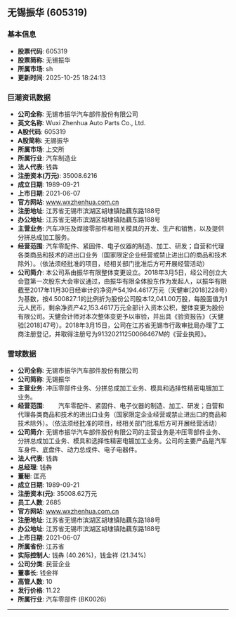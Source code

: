 ## 无锡振华 (605319)

### 基本信息

- **股票代码**: 605319
- **股票简称**: 无锡振华
- **所属市场**: sh
- **更新时间**: 2025-10-25 18:24:13

### 巨潮资讯数据

- **公司全称**: 无锡市振华汽车部件股份有限公司
- **英文名称**: Wuxi Zhenhua Auto Parts Co., Ltd.
- **A股代码**: 605319
- **A股简称**: 无锡振华
- **所属市场**: 上交所
- **所属行业**: 汽车制造业
- **法人代表**: 钱犇
- **注册资本(万元)**: 35008.6216
- **成立日期**: 1989-09-21
- **上市日期**: 2021-06-07
- **官方网站**: www.wxzhenhua.com.cn
- **注册地址**: 江苏省无锡市滨湖区胡埭镇陆藕东路188号
- **办公地址**: 江苏省无锡市滨湖区胡埭镇陆藕东路188号
- **主营业务**: 汽车冲压及焊接零部件和相关模具的开发、生产和销售，以及提供分拼总成加工服务。
- **经营范围**: 汽车零配件、紧固件、电子仪器的制造、加工、研发；自营和代理各类商品和技术的进出口业务（国家限定企业经营或禁止进出口的商品和技术除外）。（依法须经批准的项目，经相关部门批准后方可开展经营活动）
- **公司简介**: 本公司系由振华有限整体变更设立。2018年3月5日，经公司创立大会暨第一次股东大会审议通过，由振华有限全体股东作为发起人，以振华有限截至2017年11月30日经审计的净资产54,194.4617万元（天健审[2018]228号）为基数，按4.500827:1的比例折为股份公司股本12,041.00万股，每股面值为1元人民币，剩余净资产42,153.4617万元全部计入资本公积，整体变更为股份有限公司。天健会计师对本次整体变更予以审验，并出具《验资报告》（天健验[2018]47号）。2018年3月15日，公司在江苏省无锡市行政审批局办理了工商注册登记，并取得注册号为91320211250066467M的《营业执照》。

### 雪球数据

- **公司全称**: 无锡市振华汽车部件股份有限公司
- **公司简称**: 无锡振华
- **主营业务**: 冲压零部件业务、分拼总成加工业务、模具和选择性精密电镀加工业务。
- **经营范围**: 　　汽车零配件、紧固件、电子仪器的制造、加工、研发；自营和代理各类商品和技术的进出口业务（国家限定企业经营或禁止进出口的商品和技术除外）。（依法须经批准的项目，经相关部门批准后方可开展经营活动）
- **公司简介**: 无锡市振华汽车部件股份有限公司的主营业务是冲压零部件业务、分拼总成加工业务、模具和选择性精密电镀加工业务。公司的主要产品是汽车车身件、底盘件、动力总成件、电子电器件。
- **法人代表**: 钱犇
- **总经理**: 钱犇
- **董秘**: 匡亮
- **成立日期**: 1989-09-21
- **注册资本(元)**: 35008.62万元
- **员工人数**: 2685
- **官方网站**: www.wxzhenhua.com.cn
- **注册地址**: 江苏省无锡市滨湖区胡埭镇陆藕东路188号
- **办公地址**: 江苏省无锡市滨湖区胡埭镇陆藕东路188号
- **上市日期**: 2021-06-07
- **所属省份**: 江苏省
- **实际控制人**: 钱犇 (40.26%)，钱金祥 (21.34%)
- **公司分类**: 民营企业
- **董事长**: 钱金祥
- **高管人数**: 10
- **发行价格**: 11.22
- **所属行业**: 汽车零部件 (BK0026)

---